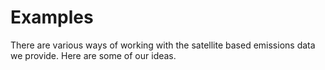 Examples
========

There are various ways of working with the satellite based emissions data we provide.
Here are some of our ideas.

<example
  name="Plotting a Country's Daily Average CO-Value"
  img="/assets/img/chart.js.png"
  href="examples/chart.js" ></example>

<example
  name="3d-Visualizing Carbon Monoxide Concentrations"
  img="/assets/img/deck.gl.png"
  href="examples/deck.gl" ></example>



<script>
let examples = document.getElementsByTagName('example');
for (let i = 0; i < examples.length; i++) {
  let link = document.createElement('a'),
      header = document.createElement('h2'),
      image = document.createElement('img');
  link.setAttribute('href', examples[i].getAttribute('href'));
  link.setAttribute('class', 'example');
  image.setAttribute('src', examples[i].getAttribute('img'));
  header.innerText = examples[i].getAttribute('name');
  link.appendChild(header);
  link.appendChild(image);
  examples[i].appendChild(link);
}
</script>
<style>
.example {
  display: block;
  margin: 65px auto;
}
</style>
